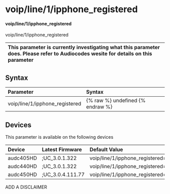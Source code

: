 ﻿---
description: voip/line/1/ipphone_registered
search: false
---

# voip/line/1/ipphone_registered

#### voip/line/1/ipphone_registered

voip/line/1/ipphone_registered


| This parameter is currently investigating what this parameter does. Please refer to Audiocodes wesite for details on this parameter | 
| :--- |

## Syntax
| Parameter | Syntax |
| :--- | :--- |
|voip/line/1/ipphone_registered | {% raw %} undefined {% endraw %}|

## Devices
This parameter is available on the following devices

| Device | Latest Firmware | Default Value |
|:---|:---|:---|
| audc405HD | ;UC_3.0.1.322 | voip/line/1/ipphone_registered=0 
| audc440HD | ;UC_3.0.1.322 | voip/line/1/ipphone_registered=0 
| audc450HD | ;UC_3.0.4.111.77 | voip/line/1/ipphone_registered=0 

ADD A DISCLAIMER
